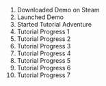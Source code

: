 01. Downloaded Demo on Steam
02. Launched Demo
03. Started Tutorial Adventure
04. Tutorial Progress 1
04. Tutorial Progress 2
04. Tutorial Progress 3
04. Tutorial Progress 4
04. Tutorial Progress 5
04. Tutorial Progress 6
04. Tutorial Progress 7


